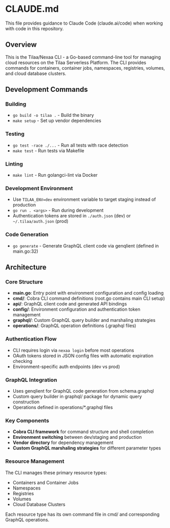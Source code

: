 # CLAUDE.md

This file provides guidance to Claude Code (claude.ai/code) when working with code in this repository.

## Overview

This is the Tilaa/Nexaa CLI - a Go-based command-line tool for managing cloud resources on the Tilaa Serverless Platform. The CLI provides commands for containers, container jobs, namespaces, registries, volumes, and cloud database clusters.

## Development Commands

### Building
- `go build -o tilaa .` - Build the binary
- `make setup` - Set up vendor dependencies

### Testing
- `go test -race ./...` - Run all tests with race detection
- `make test` - Run tests via Makefile

### Linting
- `make lint` - Run golangci-lint via Docker

### Development Environment
- Use `TILAA_ENV=dev` environment variable to target staging instead of production
- `go run . <args>` - Run during development
- Authentication tokens are stored in `./auth.json` (dev) or `~/.tilaa/auth.json` (prod)

### Code Generation
- `go generate` - Generate GraphQL client code via genqlient (defined in main.go:32)

## Architecture

### Core Structure
- **main.go**: Entry point with environment configuration and config loading
- **cmd/**: Cobra CLI command definitions (root.go contains main CLI setup)
- **api/**: GraphQL client code and generated API bindings
- **config/**: Environment configuration and authentication token management
- **graphql/**: Custom GraphQL query builder and marshaling strategies  
- **operations/**: GraphQL operation definitions (.graphql files)

### Authentication Flow
- CLI requires login via `nexaa login` before most operations
- OAuth tokens stored in JSON config files with automatic expiration checking
- Environment-specific auth endpoints (dev vs prod)

### GraphQL Integration
- Uses genqlient for GraphQL code generation from schema.graphql
- Custom query builder in graphql/ package for dynamic query construction
- Operations defined in operations/*.graphql files

### Key Components
- **Cobra CLI framework** for command structure and shell completion
- **Environment switching** between dev/staging and production
- **Vendor directory** for dependency management
- **Custom GraphQL marshaling strategies** for different parameter types

### Resource Management
The CLI manages these primary resource types:
- Containers and Container Jobs
- Namespaces  
- Registries
- Volumes
- Cloud Database Clusters

Each resource type has its own command file in cmd/ and corresponding GraphQL operations.